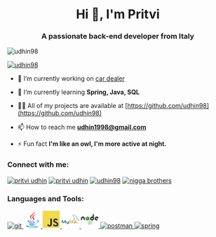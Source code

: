 <h1 align="center">Hi 👋, I'm Pritvi</h1>
<h3 align="center">A passionate back-end developer from Italy</h3>

<p align="left"> <img src="https://komarev.com/ghpvc/?username=udhin98&label=Profile%20views&color=0e75b6&style=flat" alt="udhin98" /> </p>

<p align="left"> <a href="https://github.com/ryo-ma/github-profile-trophy"><img src="https://github-profile-trophy.vercel.app/?username=udhin98" alt="udhin98" /></a> </p>

- 🔭 I’m currently working on [car dealer](https://github.com/develhope/Java18-Team3-Dealer)

- 🌱 I’m currently learning **Spring, Java, SQL**

- 👨‍💻 All of my projects are available at [https://github.com/udhin98](https://github.com/udhin98)

- 📫 How to reach me **udhin1998@gmail.com**

- ⚡ Fun fact **I'm like an owl, I'm more active at night.**

<h3 align="left">Connect with me:</h3>
<p align="left">
<a href="https://linkedin.com/in/pritvi udhin" target="blank"><img align="center" src="https://raw.githubusercontent.com/rahuldkjain/github-profile-readme-generator/master/src/images/icons/Social/linked-in-alt.svg" alt="pritvi udhin" height="30" width="40" /></a>
<a href="https://fb.com/pritvi udhin" target="blank"><img align="center" src="https://raw.githubusercontent.com/rahuldkjain/github-profile-readme-generator/master/src/images/icons/Social/facebook.svg" alt="pritvi udhin" height="30" width="40" /></a>
<a href="https://instagram.com/udhin98" target="blank"><img align="center" src="https://raw.githubusercontent.com/rahuldkjain/github-profile-readme-generator/master/src/images/icons/Social/instagram.svg" alt="udhin98" height="30" width="40" /></a>
<a href="https://www.youtube.com/c/nigga brothers" target="blank"><img align="center" src="https://raw.githubusercontent.com/rahuldkjain/github-profile-readme-generator/master/src/images/icons/Social/youtube.svg" alt="nigga brothers" height="30" width="40" /></a>
</p>

<h3 align="left">Languages and Tools:</h3>
<p align="left"> <a href="https://git-scm.com/" target="_blank" rel="noreferrer"> <img src="https://www.vectorlogo.zone/logos/git-scm/git-scm-icon.svg" alt="git" width="40" height="40"/> </a> <a href="https://www.java.com" target="_blank" rel="noreferrer"> <img src="https://raw.githubusercontent.com/devicons/devicon/master/icons/java/java-original.svg" alt="java" width="40" height="40"/> </a> <a href="https://developer.mozilla.org/en-US/docs/Web/JavaScript" target="_blank" rel="noreferrer"> <img src="https://raw.githubusercontent.com/devicons/devicon/master/icons/javascript/javascript-original.svg" alt="javascript" width="40" height="40"/> </a> <a href="https://www.mysql.com/" target="_blank" rel="noreferrer"> <img src="https://raw.githubusercontent.com/devicons/devicon/master/icons/mysql/mysql-original-wordmark.svg" alt="mysql" width="40" height="40"/> </a> <a href="https://nodejs.org" target="_blank" rel="noreferrer"> <img src="https://raw.githubusercontent.com/devicons/devicon/master/icons/nodejs/nodejs-original-wordmark.svg" alt="nodejs" width="40" height="40"/> </a> <a href="https://postman.com" target="_blank" rel="noreferrer"> <img src="https://www.vectorlogo.zone/logos/getpostman/getpostman-icon.svg" alt="postman" width="40" height="40"/> </a> <a href="https://spring.io/" target="_blank" rel="noreferrer"> <img src="https://www.vectorlogo.zone/logos/springio/springio-icon.svg" alt="spring" width="40" height="40"/> </a> </p>
